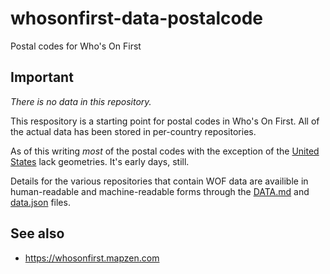# whosonfirst-data-postalcode

Postal codes for Who's On First

## Important

_There is no data in this repository._

This respository is a starting point for postal codes in Who's On First. All of the actual data has been stored in per-country repositories.

As of this writing _most_ of the postal codes with the exception of the [United States](https://githubs.com/whosonfirst-data/whosonfirst-data-postalcode-us) lack geometries. It's early days, still.

Details for the various repositories that contain WOF data are availible in human-readable and machine-readable forms through the [DATA.md](DATA.md) and [data.json](data.json) files.

## See also

* https://whosonfirst.mapzen.com
